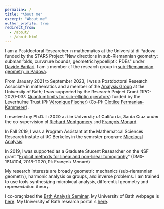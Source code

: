 ```yaml
---
permalink: /
title: "About me"
excerpt: "About me"
author_profile: true
redirect_from: 
  - /about/
  - /about.html
---
```

I am a Postdoctoral Researcher in mathematics at the Universitá di Padova funded by the STARS Project "New
directions in sub-Riemannian geometry: submanifolds, curvature bounds,
geometric hypoelliptic PDEs" under [Davide Barilari](https://www.math.unipd.it/~barilari/). I am a member of the research group in [sub-Riemannnian geometry in Padova](https://www.math.unipd.it/~barilari/SRGPD.html).  
     
From January 2021 to September 2023, I  was a Postdoctoral Research Associate in mathematics and a member of the [Analysis Group](https://www.bath.ac.uk/teams/analysis-members/)  at the University of Bath; I was  supported  by the Research Project Grant (RPG-2020-037: [Quantum limits for sub-elliptic operators](https://people.bath.ac.uk/vcmf20/SubEllip.html)) funded by the Leverhulme Trust (PI:  [Véronique Fischer](https://people.bath.ac.uk/vcmf20/)) (Co-PI: [Clotilde Fermanian-Kammerer](https://perso.math.u-pem.fr/fermanian.clotilde/)).   <br/> 

I received my Ph.D. in 2020 at the University of California, Santa Cruz under the co-supervision of [Richard Montgomery](https://people.ucsc.edu/~rmont/) and [François Monard](https://people.ucsc.edu/~fmonard/). <br/>

In Fall 2019, I was a Program Assistant at the Mathematical Sciences Research Instute at  UC Berkeley in the semester program: [Micolocal Analysis](https://www.msri.org/programs/315). <br/>

In  2019, I was supported as a Graduate Student Researcher on the NSF grant "[Explicit methods for linear and non-linear tomography](https://www.nsf.gov/awardsearch/showAward?AWD_ID=1814104)" (DMS-1814104, 2018-2020, PI: François Monard).

My research interests are broadly  geometric mechanics (sub-riemannian geometry), harmonic analysis on groups, and inverse problems. I am trained to use tools synthesizing microlocal analysis, differential geometry  and representation theory.  

I co-oragnized the [Bath Analysis Seminar](https://bath-analysis.github.io/).
 My University of Bath webpage is [here](http://people.bath.ac.uk/spf34). My University of Bath research portal is [here](https://researchportal.bath.ac.uk/en/persons/steven-flynn).
